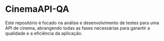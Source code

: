 # CinemaAPI-QA
 Este repositório é focado na análise e desenvolvimento de testes para uma API de cinema, abrangendo todas as fases necessárias para garantir a qualidade e a eficiência da aplicação.
